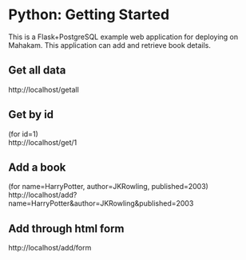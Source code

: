 # Python: Getting Started

This is a Flask+PostgreSQL example web application for deploying on Mahakam.
This application can add and retrieve book details.

## Get all data
http://localhost/getall
  
## Get by id 
(for id=1)  
http://localhost/get/1
   
## Add a book
(for name=HarryPotter, author=JKRowling, published=2003)  
http://localhost/add?name=HarryPotter&author=JKRowling&published=2003

## Add through html form
http://localhost/add/form

